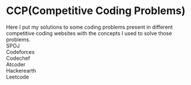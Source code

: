 # CCP(Competitive Coding Problems)
Here I put my solutions to some coding problems present in different competitive coding websites with the concepts I used to solve those problems.
<br/>SPOJ
<br/>Codeforces
<br/>Codechef
<br/>Atcoder
<br/>Hackerearth
<br/>Leetcode
